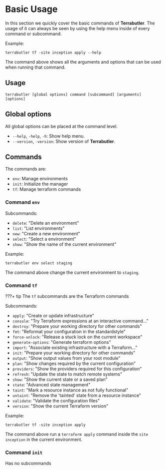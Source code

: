 # Basic Usage

In this section we quickly cover the basic commands of **Terrabutler**.
The usage of it can always be seen by using the help menu inside of every
command or subcommand.

Example:

``` shell
terrabutler tf -site inception apply --help
```

The command above shows all the arguments and options that can be used when
running that command.

## Usage 

``` shell
terrabutler [global options] command [subcommand] [arguments] [options]
```

## Global options

All global options can be placed at the command level.

* `--help`, `-help`, `-h`: Show help menu.
* `--version`, `-version`: Show version of **Terrabutler**.

## Commands

The commands are:

- `env`: Manage environments
- `init`: Initialize the manager
- `tf`: Manage terraform commands

### Command `env`

Subcommands:

- `delete`: "Delete an environment"
- `list`: "List environments"
- `new`: "Create a new environment"
- `select`: "Select a environment"
- `show`: "Show the name of the current environment"

Example:

``` shell
terrabutler env select staging
```

The command above change the current environment to `staging`.

### Command `tf`

???+ tip
    The `tf` subcommands are the Terraform commands

Subcommands:

- `apply`: "Create or update infrastructure"
- `console`: "Try Terraform expressions at an interactive command..."
- `destroy`: "Prepare your working directory for other commands"
- `fmt`: "Reformat your configuration in the standardstyle"
- `force-unlock`: "Release a stuck lock on the current workspace"
- `generate-options`: "Generate terraform options"
- `import`: "Associate existing infrastructure with a Terraform..."
- `init`: "Prepare your working directory for other commands"
- `output`: "Show output values from your root module"
- `plan`: "Show changes required by the current configuration"
- `providers`: "Show the providers required for this configuration"
- `refresh`: "Update the state to match remote systems"
- `show`: "Show the current state or a saved plan"
- `state`: "Advanced state management"
- `taint`: "Mark a resource instance as not fully functional"
- `untaint`: "Remove the 'tainted' state from a resource instance"
- `validate`: "Validate the configuration files"
- `version`: "Show the current Terraform version"

Example:

``` shell
terrabutler tf -site inception apply
```

The command above run a `terraform apply` command inside the `site inception` in
the current environment.

### Command `init`

Has no subcommands

